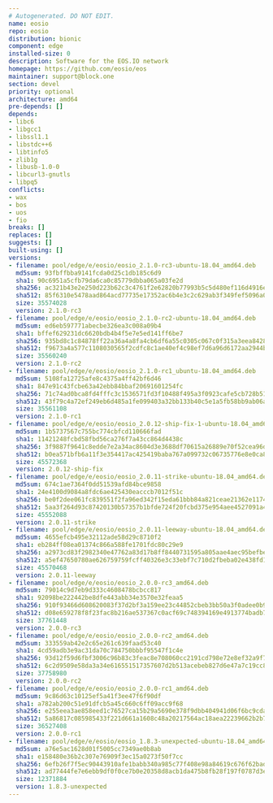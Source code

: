 ```yaml
---
# Autogenerated. DO NOT EDIT.
name: eosio
repo: eosio
distribution: bionic
component: edge
installed-size: 0
description: Software for the EOS.IO network
homepage: https://github.com/eosio/eos
maintainer: support@block.one
section: devel
priority: optional
architecture: amd64
pre-depends: []
depends:
- libc6
- libgcc1
- libssl1.1
- libstdc++6
- libtinfo5
- zlib1g
- libusb-1.0-0
- libcurl3-gnutls
- libpq5
conflicts:
- wax
- bos
- uos
- fio
breaks: []
replaces: []
suggests: []
built-using: []
versions:
- filename: pool/edge/e/eosio/eosio_2.1.0-rc3-ubuntu-18.04_amd64.deb
  md5sum: 93fbffbba9141fcda0d25c1db185c6d9
  sha1: 90c6951a5cfb79da6ca0c85779dbba065a03fe2d
  sha256: ac321b43e2e250d223b62c3c4761f2e62820b77993b5c5d480ef116d4916e6a6
  sha512: 85f6310e5478aad864acd77735e17352ac6b4e3c2c629ab3f349fef5096a0fc31619b6120f060c301a4038ba25c67811d0517eadd4bb6e91dab5eb064776a2ab
  size: 35574028
  version: 2.1.0-rc3
- filename: pool/edge/e/eosio/eosio_2.1.0-rc2-ubuntu-18.04_amd64.deb
  md5sum: ed6eb597771abecbe326ea3c008a09b4
  sha1: bffef629231dc6620bdb4b4f5e7e5ed141ff6be7
  sha256: 935bd8c1c84878ff22a36a4a8fa4cb6df6a55c0305c067c0f315a3eea8428d4a
  sha512: f9673a4a577c1108030565f2cdfc8c1ae40ef4c98ef7d6a96d6172aa2944b36053144e6cfffec6f8c0d60ff501e654bb7fc1cebc0d13f92cf9892e713e88af4f
  size: 35560240
  version: 2.1.0-rc2
- filename: pool/edge/e/eosio/eosio_2.1.0-rc1_ubuntu-18.04_amd64.deb
  md5sum: 5108fa12725afe8c4375a4ff42bf6d46
  sha1: 847e91c43fcbe63a42ebb84bbaf20691601254fc
  sha256: 71c74ad0bca8fd4fffc3c1536571fd3f10488f495a3f0923cafe5cb728b51a07
  sha512: 43f79c4a72ef249eb6d485a1fe099403a32bb133b40c5e1a5fb58bb9ab06ae95d24fe32fdcec82d4a344d7cfb5c93146a79f017c76d10926aec8ab637a1a0f45
  size: 35561108
  version: 2.1.0-rc1
- filename: pool/edge/e/eosio/eosio_2.0.12-ship-fix-1-ubuntu-18.04_amd64.deb
  md5sum: 1b5737567c755bc774cbfcd110666fad
  sha1: 11421248fcbd58fbd56ca276f7a43cc864d4438c
  sha256: 3f9887f9641c8edde7e2a34ac8604d3e3688df70615a26889e70f52cea96d008
  sha512: b0ea571bfb6a11f3e354417ac425419baba767a099732c06735776e8e0ca8ab59b46ffbccec494e9bfc500ca981942d438a65985b8c3817f15e177950ae8bf7e
  size: 45572368
  version: 2.0.12-ship-fix
- filename: pool/edge/e/eosio/eosio_2.0.11-strike-ubuntu-18.04_amd64.deb
  md5sum: 674c1ae7364f0dd51539afd84bce9858
  sha1: 24e4100d9084a8fdc6ae425430eacccb7012f51c
  sha256: be0f2dee061fc839551f2fa96ed342f15eda61bbb84a821ceae21362e1174c49
  sha512: 5aa3f264d93c87420130b57357b1bfde724f20fcbd375e954aee4527091a4fa5e4ff2114b4966414d3f3e2101e949f183f456dad8c1470c91aae5f02d8cc7c60
  size: 45552088
  version: 2.0.11-strike
- filename: pool/edge/e/eosio/eosio_2.0.11-leeway-ubuntu-18.04_amd64.deb
  md5sum: 4655efcb495e32112ade58d29c8710f2
  sha1: eb284ff08ea01374c866a588fe1701fdc80c29e9
  sha256: a2973cd83f2982340e47762a83d17b8ff8440731595a805aae4aec95befbefdc
  sha512: a5ef47650780ae626759759fcff40326e3c33ebf7c710d2fbeba02e438fd133a2539ecd8e999d3e2ecacdf3f8a0737252682a6b41b17f2d5b4453212bec9a609
  size: 45570468
  version: 2.0.11-leeway
- filename: pool/edge/e/eosio/eosio_2.0.0-rc3_amd64.deb
  md5sum: 79014c9d7eb9d333c4608478bcbcc817
  sha1: 92098be222442be8dfe443abb34e3570e32feaa5
  sha256: 910f93466d608620083f37d2bf3a159ee23c44852cbeb3bb50a3f0adee0b9129
  sha512: d08e659278f8f23fac8b216ae537367c0acf69c748394169e4913774badb7915017a99c000fbefd683d92d78f2737a284eefa11e2214b03e9ad963a76f6a7534
  size: 37761448
  version: 2.0.0-rc3
- filename: pool/edge/e/eosio/eosio_2.0.0-rc2_amd64.deb
  md5sum: 333559ab42e2c65e261c639faad53c40
  sha1: 4cd59adb3e9ac31da70c784750bbbf95547f1c4e
  sha256: 93d12f59d6fbf3006c96b83c3feac8e708060cc2191cd798e72e8ef32a9f777c
  sha512: 6c2d9509e58da3a34e616551517357607d2b513acebeb827d6e47a7c19cc80b21be570726e1e6ef28e6061ecad1c34db3d22d0b6bfef9ee4f093a4b764aa77f4
  size: 37758980
  version: 2.0.0-rc2
- filename: pool/edge/e/eosio/eosio_2.0.0-rc1_amd64.deb
  md5sum: 9c86d63c10125ef5a41f3ee47f6f90df
  sha1: a782ab200c51e91dfcb5a45c660c6ff09acc9f68
  sha256: e255eea3ae858eed1c76527ca15b29a5690e378f9dbb404941d06f6bc9cdab19
  sha512: 5a86817c085985433f221d661a1608c48a20217564ac18aea22239662b2b7be89ccf71643b8a85409495034983bc8ff496d7e0e22b8ae7545bafc30990e0084d
  size: 36527408
  version: 2.0.0-rc1
- filename: pool/edge/e/eosio/eosio_1.8.3-unexpected-ubuntu-18.04_amd64.deb
  md5sum: a76e5ac1628d01f5005cc7349ae0b8ab
  sha1: e158480e36b2c307e76909f3ec15a0273f50f7cc
  sha256: 6efb26f7f5ec90443910afe1babb340a985c77f408e98a84619c676f62bad93b
  sha512: ad77444fe7e6ebb9df0f0ce7b0e20358d8acb1da475b8fb28f197f0787d3e9dba334488c74e661381a794474ad0967296a0b6e6cb60a9fcd938a627e65bf3233
  size: 12371884
  version: 1.8.3-unexpected
---
```

